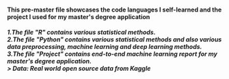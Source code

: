 <h4>This pre-master file showcases the code languages I self-learned and the project I used for my master's degree application</h4>
<h5>
  1.The file "R" contains various statistical methods.<br>
  2.The file "Python" contains various statistical methods and also various data preprocessing, machine learning and deep learning methods.<br>
  3.The file "Project" contains end-to-end machine learning report for my master's degree application.<br>
  > Data: Real world open source data from Kaggle
</h5>
